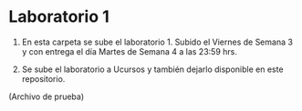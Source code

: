 # Laboratorio 1

1. En esta carpeta se sube el laboratorio 1. Subido el Viernes de Semana 3 y con entrega el día Martes de Semana 4 a las 23:59 hrs.

2. Se sube el laboratorio a Ucursos y también dejarlo disponible en este repositorio.

(Archivo de prueba)

